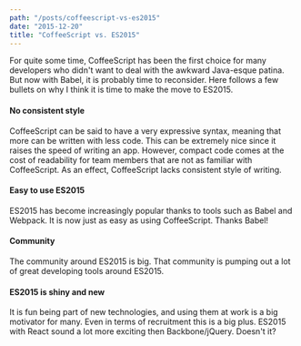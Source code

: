 ```yaml
---
path: "/posts/coffeescript-vs-es2015"
date: "2015-12-20"
title: "CoffeeScript vs. ES2015"
---
```


For quite some time, CoffeeScript has been the first choice for many developers who didn't want to deal with the awkward Java-esque patina. But now with Babel, it is probably time to reconsider. Here follows a few bullets on why I think it is time to make the move to ES2015.

#### No consistent style
CoffeeScript can be said to have a very expressive syntax, meaning that more can be written with less code. This can be extremely nice since it raises the speed of writing an app. However, compact code comes at the cost of readability for team members that are not as familiar with CoffeeScript. As an effect, CoffeeScript lacks consistent style of writing.

#### Easy to use ES2015
ES2015 has become increasingly popular thanks to tools such as Babel and Webpack. It is now just as easy as using CoffeeScript. Thanks Babel!

#### Community
The community around ES2015 is big. That community is pumping out a lot of great developing tools around ES2015.

#### ES2015 is shiny and new
It is fun being part of new technologies, and using them at work is a big motivator for many. Even in terms of recruitment this is a big plus. ES2015 with React sound a lot more exciting then Backbone/jQuery. Doesn't it?